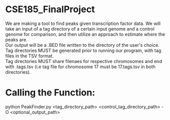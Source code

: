 # CSE185_FinalProject
We are making a tool to find peaks given transcription factor data. We will take an input of a tag directory of a certain input genome and a control genome for comparison, and then utilize an approach to estimate where the peaks are.   
Our output will be a .BED file written to the directory of the user's choice.  
Tag directories MUST be generated prior to running our program, with tag files in the TSV format.  
Tag directories MUST share filenaes for respective chromosomes and end with .tags.tsv (i.e tag file for chromosome 17 must be 17.tags.tsv in both directories). 

# Calling the Function:
python PeakFinder.py <tag_directory_path> <control_tag_directory_path> -O <optional_output_path> 

